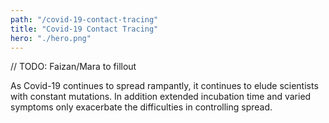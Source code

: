 ```yaml
---
path: "/covid-19-contact-tracing"
title: "Covid-19 Contact Tracing"
hero: "./hero.png"
---
```


// TODO: Faizan/Mara to fillout

As Covid-19 continues to spread rampantly, it continues to elude scientists with constant mutations. In addition extended incubation time and varied symptoms only exacerbate the difficulties in controlling spread.
